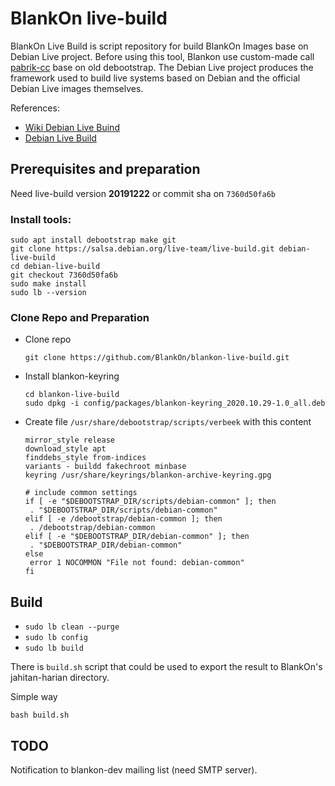 # BlankOn live-build

BlankOn Live Build is script repository for build BlankOn Images base on Debian Live project. Before using this tool, Blankon use custom-made call [pabrik-cc](https://github.com/BlankOn/pabrik-cc) base on old debootstrap.
The Debian Live project produces the framework used to build live systems based on Debian and the official Debian Live images themselves.

References:
* [Wiki Debian Live Buind](https://wiki.debian.org/DebianLive)
* [Debian Live Build](https://www.debian.org/devel/debian-live/)

## Prerequisites and preparation

Need live-build version **20191222** or commit sha on `7360d50fa6b`

### Install tools:
```
sudo apt install debootstrap make git
git clone https://salsa.debian.org/live-team/live-build.git debian-live-build
cd debian-live-build
git checkout 7360d50fa6b
sudo make install
sudo lb --version
```

### Clone Repo and Preparation

- Clone repo
  ```
  git clone https://github.com/BlankOn/blankon-live-build.git
  ```
- Install blankon-keyring
  ```
  cd blankon-live-build
  sudo dpkg -i config/packages/blankon-keyring_2020.10.29-1.0_all.deb
  ```
- Create file `/usr/share/debootstrap/scripts/verbeek` with this content
  ```
  mirror_style release
  download_style apt
  finddebs_style from-indices
  variants - buildd fakechroot minbase
  keyring /usr/share/keyrings/blankon-archive-keyring.gpg

  # include common settings
  if [ -e "$DEBOOTSTRAP_DIR/scripts/debian-common" ]; then
   . "$DEBOOTSTRAP_DIR/scripts/debian-common"
  elif [ -e /debootstrap/debian-common ]; then
   . /debootstrap/debian-common
  elif [ -e "$DEBOOTSTRAP_DIR/debian-common" ]; then
   . "$DEBOOTSTRAP_DIR/debian-common"
  else
   error 1 NOCOMMON "File not found: debian-common"
  fi
  ```

## Build

- `sudo lb clean --purge`
- `sudo lb config`
- `sudo lb build`

There is `build.sh` script that could be used to export the result to BlankOn's jahitan-harian directory.

Simple way
```
bash build.sh
```

## TODO

Notification to blankon-dev mailing list (need SMTP server).
